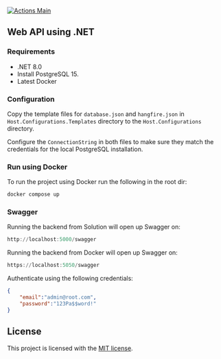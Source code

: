 [![Actions Main](https://github.com/Pettor/template-web-api-dotnet/actions/workflows/main.yml/badge.svg)](https://github.com/Pettor/template-web-api-dotnet/actions/workflows/main.yml)

## Web API using .NET

### Requirements

- .NET 8.0
- Install PostgreSQL 15.
- Latest Docker

### Configuration

Copy the template files for `database.json` and `hangfire.json` in `Host.Configurations.Templates` directory to the `Host.Configurations` directory.

Configure the `ConnectionString` in both files to make sure they match the credentials for the local PostgreSQL installation.

### Run using Docker

To run the project using Docker run the following in the root dir:

```powershell
docker compose up
```

### Swagger

Running the backend from Solution will open up Swagger on:

```powershell
http://localhost:5000/swagger
```

Running the backend from Docker will open up Swagger on:

```powershell
https://localhost:5050/swagger
```

Authenticate using the following credentials:

```json
{
    "email":"admin@root.com",
    "password":"123Pa$$word!"
}
```

## License

This project is licensed with the [MIT license](LICENSE).
